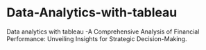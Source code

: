 # Data-Analytics-with-tableau
Data analytics with tableau -A Comprehensive Analysis of Financial Performance: Unveiling Insights for Strategic Decision-Making.

